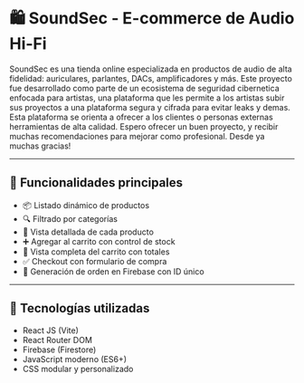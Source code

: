 # 🛍️ SoundSec - E-commerce de Audio Hi-Fi

SoundSec es una tienda online especializada en productos de audio de alta fidelidad: auriculares, parlantes, DACs, amplificadores y más. Este proyecto fue desarrollado como parte de un ecosistema de seguridad cibernetica enfocada para artistas, una plataforma que les permite a los artistas subir sus proyectos a una plataforma segura y cifrada para evitar leaks y demas. Esta plataforma se orienta a ofrecer a los clientes o personas externas herramientas de alta calidad.
Espero ofrecer un buen proyecto, y recibir muchas recomendaciones para mejorar como profesional. Desde ya muchas gracias!

---

## 🚀 Funcionalidades principales

- 📦 Listado dinámico de productos
- 🔍 Filtrado por categorías
- 📄 Vista detallada de cada producto
- ➕ Agregar al carrito con control de stock
- 🛒 Vista completa del carrito con totales
- ✅ Checkout con formulario de compra
- 🧾 Generación de orden en Firebase con ID único

---

## 🧠 Tecnologías utilizadas

- React JS (Vite)
- React Router DOM
- Firebase (Firestore)
- JavaScript moderno (ES6+)
- CSS modular y personalizado

